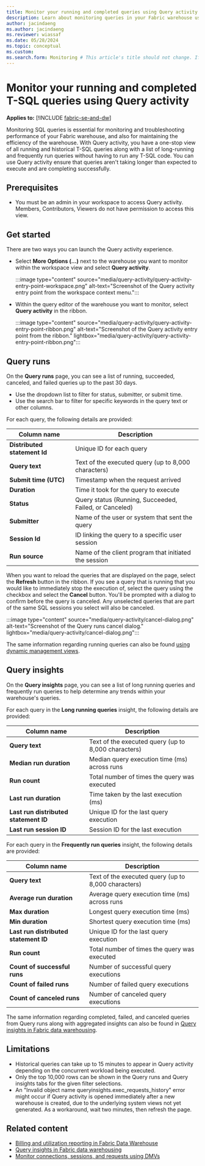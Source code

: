 ```yaml
---
title: Monitor your running and completed queries using Query activity
description: Learn about monitoring queries in your Fabric warehouse using Query activity.
author: jacindaeng
ms.author: jacindaeng
ms.reviewer: wiassaf
ms.date: 05/28/2024
ms.topic: conceptual
ms.custom:
ms.search.form: Monitoring # This article's title should not change. If so, contact engineering.
---
```

# Monitor your running and completed T-SQL queries using Query activity

**Applies to:** [!INCLUDE [fabric-se-and-dw](includes/applies-to-version/fabric-se-and-dw.md)]

Monitoring SQL queries is essential for monitoring and troubleshooting performance of your Fabric warehouse, and also for maintaining the efficiency of the warehouse. With Query activity, you have a one-stop view of all running and historical T-SQL queries along with a list of long-running and frequently run queries without having to run any T-SQL code. You can use Query activity ensure that queries aren't taking longer than expected to execute and are completing successfully.

## Prerequisites

- You must be an admin in your workspace to access Query activity. Members, Contributors, Viewers do not have permission to access this view.

## Get started

There are two ways you can launch the Query activity experience.

- Select **More Options (...)** next to the warehouse you want to monitor within the workspace view and select **Query activity**.

    :::image type="content" source="media/query-activity/query-activity-entry-point-workspace.png" alt-text="Screenshot of the Query activity entry point from the workspace context menu.":::

- Within the query editor of the warehouse you want to monitor, select **Query activity** in the ribbon.

    :::image type="content" source="media/query-activity/query-activity-entry-point-ribbon.png" alt-text="Screenshot of the Query activity entry point from the ribbon." lightbox="media/query-activity/query-activity-entry-point-ribbon.png":::

## Query runs

On the **Query runs** page, you can see a list of running, succeeded, canceled, and failed queries up to the past 30 days. 

- Use the dropdown list to filter for status, submitter, or submit time. 
- Use the search bar to filter for specific keywords in the query text or other columns.

For each query, the following details are provided:

| Column name   |  Description |
|---|---|
|**Distributed statement Id**|Unique ID for each query|
|**Query text**|Text of the executed query (up to 8,000 characters)|
|**Submit time (UTC)**|Timestamp when the request arrived|
|**Duration**|Time it took for the query to execute|
|**Status**|Query status (Running, Succeeded, Failed, or Canceled)|
|**Submitter**|Name of the user or system that sent the query|
|**Session Id**|ID linking the query to a specific user session|
|**Run source**|Name of the client program that initiated the session|

When you want to reload the queries that are displayed on the page, select the **Refresh** button in the ribbon. If you see a query that is running that you would like to immediately stop the execution of, select the query using the checkbox and select the **Cancel** button. You'll be prompted with a dialog to confirm before the query is canceled. Any unselected queries that are part of the same SQL sessions you select will also be canceled.

:::image type="content" source="media/query-activity/cancel-dialog.png" alt-text="Screenshot of the Query runs cancel dialog." lightbox="media/query-activity/cancel-dialog.png":::

The same information regarding running queries can also be found [using dynamic management views](monitor-using-dmv.md).

## Query insights

On the **Query insights** page, you can see a list of long running queries and frequently run queries to help determine any trends within your warehouse's queries.

For each query in the **Long running queries** insight, the following details are provided:

| Column name   |  Description |
|---|---|
|**Query text**|Text of the executed query (up to 8,000 characters)|
|**Median run duration**|Median query execution time (ms) across runs|
|**Run count**|Total number of times the query was executed|
|**Last run duration**|Time taken by the last execution (ms)|
|**Last run distributed statement ID**|Unique ID for the last query execution|
|**Last run session ID**|Session ID for the last execution|

For each query in the **Frequently run queries** insight, the following details are provided:

| Column name   |  Description |
|---|---|
|**Query text**|Text of the executed query (up to 8,000 characters)|
|**Average run duration**|Average query execution time (ms) across runs|
|**Max duration**|Longest query execution time (ms)|
|**Min duration**|Shortest query execution time (ms)|
|**Last run distributed statement ID**|Unique ID for the last query execution|
|**Run count**|Total number of times the query was executed|
|**Count of successful runs**|Number of successful query executions|
|**Count of failed runs**|Number of failed query executions|
|**Count of canceled runs**|Number of canceled query executions|

The same information regarding completed, failed, and canceled queries from Query runs along with aggregated insights can also be found in [Query insights in Fabric data warehousing](query-insights.md).

## Limitations

- Historical queries can take up to 15 minutes to appear in Query activity depending on the concurrent workload being executed.
- Only the top 10,000 rows can be shown in the Query runs and Query insights tabs for the given filter selections.  
- An "Invalid object name queryinsights.exec_requests_history" error might occur if Query activity is opened immediately after a new warehouse is created, due to the underlying system views not yet generated. As a workaround, wait two minutes, then refresh the page.

## Related content

- [Billing and utilization reporting in Fabric Data Warehouse](usage-reporting.md)
- [Query insights in Fabric data warehousing](query-insights.md)
- [Monitor connections, sessions, and requests using DMVs](monitor-using-dmv.md)
